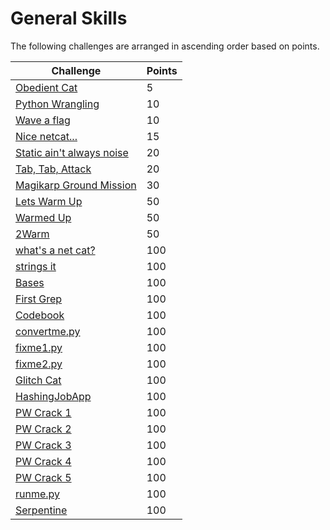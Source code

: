 # General Skills
The following challenges are arranged in ascending order based on points.

| Challenge                                                              | Points |
| ---------------------------------------------------------------------- | ------ |
| [Obedient Cat](challenges_gs/obedient_cat.md)                          |   5    |
| [Python Wrangling](challenges_gs/python_wrangling.md)                  |   10   |
| [Wave a flag](challenges_gs/wave_a_flag.md)                            |   10   |
| [Nice netcat...](challenges_gs/nice_netcat.md)                         |   15   |
| [Static ain't always noise](challenges_gs/static_aint_always_noise.md) |   20   |
| [Tab, Tab, Attack](challenges_gs/tab_tab_attack.md)                    |   20   |
| [Magikarp Ground Mission](challenges_gs/magikarp_ground_mission.md)    |   30   |
| [Lets Warm Up](challenges_gs/lets_warm_up.md)                          |   50   |
| [Warmed Up](challenges_gs/warmed_up.md)                                |   50   |
| [2Warm](challenges_gs/2warm.md)                                        |   50   |
| [what's a net cat?](challenges_gs/whats_a_net_cat.md)                  |   100  |
| [strings it](challenges_gs/strings_it.md)                              |   100  |
| [Bases](challenges_gs/bases.md)                                        |   100  |
| [First Grep](challenges_gs/first_grep.md)                              |   100  |
| [Codebook](challenges_gs/codebook.md)                                  |   100  |
| [convertme.py](challenges_gs/convertme.py.md)                          |   100  |
| [fixme1.py](challenges_gs/fixme1.py.md)                                |   100  |
| [fixme2.py](challenges_gs/fixme2.py.md)                                |   100  |
| [Glitch Cat](challenges_gs/glitch_cat.md)                              |   100  |
| [HashingJobApp](challenges_gs/hashingjobapp.md)                        |   100  |
| [PW Crack 1](challenges_gs/pw_crack_1.md)                              |   100  |
| [PW Crack 2](challenges_gs/pw_crack_2.md)                              |   100  |
| [PW Crack 3](challenges_gs/pw_crack_3.md)                              |   100  |
| [PW Crack 4](challenges_gs/pw_crack_4.md)                              |   100  |
| [PW Crack 5](challenges_gs/pw_crack_5.md)                              |   100  |
| [runme.py](challenges_gs/runme.py.md)                                  |   100  |
| [Serpentine](challenges_gs/serpentine.md)                              |   100  |